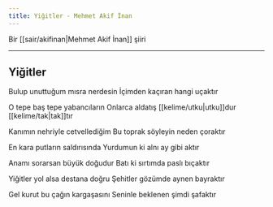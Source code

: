 ```yaml
---
title: Yiğitler - Mehmet Akif İnan
---
```


Bir [[sair/akifinan|Mehmet Akif İnan]] şiiri

---

## Yiğitler
Bulup unuttuğum mısra nerdesin
İçimden kaçıran hangi uçaktır

O tepe baş tepe yabancıların
Onlarca aldatış [[kelime/utku|utku]]dur [[kelime/tak|tak]]tır

Kanımın nehriyle cetvellediğim
Bu toprak söyleyin neden çoraktır

En kara putların saldırısında
Yurdumun ki alnı ay gibi aktır

Anamı sorarsan büyük doğudur
Batı ki sırtımda paslı bıçaktır

Yiğitler yol alsa destana doğru
Şehitler gözümde aynen bayraktır

Gel kurut bu çağın kargaşasını
Seninle beklenen şimdi şafaktır